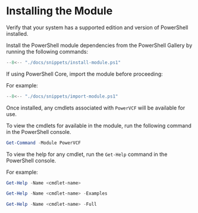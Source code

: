 # Installing the Module

Verify that your system has a supported edition and version of PowerShell installed.

Install the PowerShell module dependencies from the PowerShell Gallery by running the following commands:

```powershell
--8<-- "./docs/snippets/install-module.ps1"
```

If using PowerShell Core, import the module before proceeding:

For example:

```powershell
--8<-- "./docs/snippets/import-module.ps1"
```

Once installed, any cmdlets associated with `PowerVCF` will be available for use.

To view the cmdlets for available in the module, run the following command in the PowerShell console.

```powershell
Get-Command -Module PowerVCF
```

To view the help for any cmdlet, run the `Get-Help` command in the PowerShell console.

For example:

```powershell
Get-Help -Name <cmdlet-name>
```

```powershell
Get-Help -Name <cmdlet-name> -Examples
```

```powershell
Get-Help -Name <cmdlet-name> -Full
```
